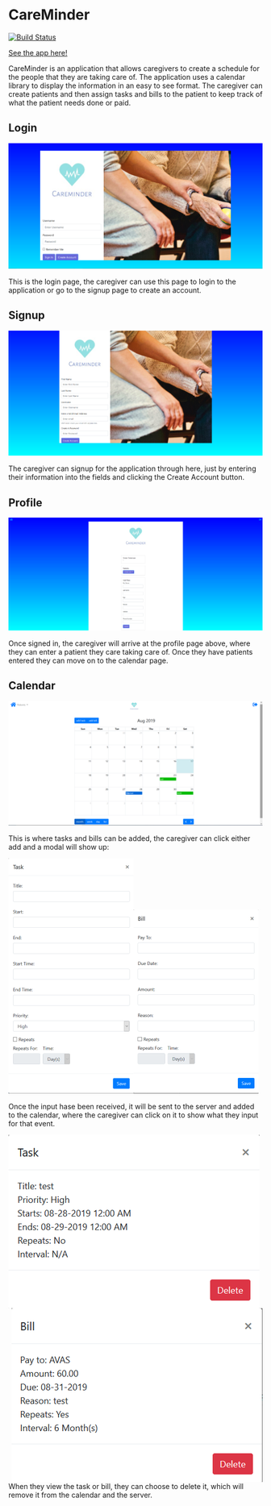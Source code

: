 # CareMinder

[![Build Status](https://travis-ci.com/CiSigep/CareMinder.svg?branch=master)](https://travis-ci.com/CiSigep/CareMinder)

[See the app here!](https://careminderbc.herokuapp.com)

CareMinder is an application that allows caregivers to create a schedule for the people that they are taking care of. The application uses a calendar library to display the information in an easy to see format. The caregiver can create patients and then assign tasks and bills to the patient to keep track of what the patient needs done or paid.

## Login

![login](IMG/login.png)

This is the login page, the caregiver can use this page to login to the application or go to the signup page to create an account.

## Signup

![signup](IMG/signup.png)

The caregiver can signup for the application through here, just by entering their information into the fields and clicking the Create Account button.

## Profile

![profile](IMG/profile.png)

Once signed in, the caregiver will arrive at the profile page above, where they can enter a patient they care taking care of. Once they have patients entered they can move on to the calendar page.

## Calendar

![calendar](IMG/calendar.png)

This is where tasks and bills can be added, the caregiver can click either add and a modal will show up:

<img src="IMG/taskInModal.png" width="248px" height="467px" alt="task input" ><img src="IMG/billInModal.png" width="248" height="365" alt="bill input" >

Once the input hase been received, it will be sent to the server and added to the calendar, where the caregiver can click on it to show what they input for that event.

<img align="left" src="IMG/taskOutModal.png" alt="task output">
<img align="right" alt="bill outnput" src="IMG/billOutModal.png">

When they view the task or bill, they can choose to delete it, which will remove it from the calendar and the server.

